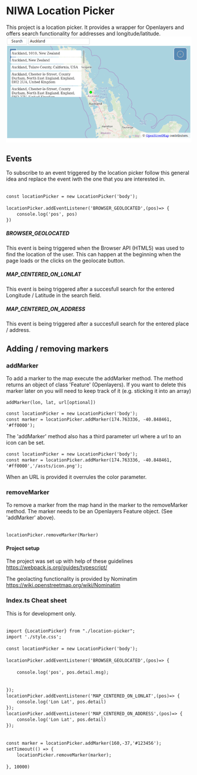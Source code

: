 # NIWA Location Picker


This project is a location picker. It provides a wrapper for Openlayers and offers search functionality for addresses and longitude/latitude.
![Alt text](./LocationFinder.png?raw=true "Optional Title")


## Events

To subscribe to an event triggered by the location picker follow this general idea and replace the event iwth the one that you are interested in.

```angular2

const locationPicker = new LocationPicker('body');

locationPicker.addEventListener('BROWSER_GEOLOCATED',(pos)=> {
    console.log('pos', pos)
})
```
##### BROWSER_GEOLOCATED

This event is being triggered when the Browser API (HTML5) was used to find the location of the user. 
This can happen at the beginning when the page loads or the clicks on the geolocate button.

##### MAP_CENTERED_ON_LONLAT

This event is being triggered after a succesfull search for the entered Longitude / Latitude in the search field.

##### MAP_CENTERED_ON_ADDRESS

This event is being triggered after a succesfull search for the entered place / address.


## Adding / removing markers

### addMarker

To add a marker to the map execute the addMarker method. The method returns an object of class 'Feature' (Openlayers). 
If you want to delete this marker later on you will need to keep track of it (e.g. sticking it into an array)


```angular2
addMarker(lon, lat, url[optional])
```



````angular2
const locationPicker = new LocationPicker('body');
const marker = locationPicker.addMarker(174.763336, -40.848461, '#ff0000');
````

The 'addMarker' method also has a third parameter url where a url to an icon can be set. 

```angular2
const locationPicker = new LocationPicker('body');
const marker = locationPicker.addMarker(174.763336, -40.848461, '#ff0000','/assts/icon.png');
```

When an URL is provided it overrules the color parameter.
### removeMarker

To remove a marker from the map hand in the marker to the removeMarker method. The marker needs to be an Openlayers Feature object.
(See 'addMarker' above).
 

````angular2

locationPicker.removeMarker(Marker)

````

#### Project setup

The project was set up with help of these guidelines 
https://webpack.js.org/guides/typescript/

The geolacting functionality is provided by Nominatim 
https://wiki.openstreetmap.org/wiki/Nominatim


### Index.ts Cheat sheet
This is for development only.

```angular2

import {LocationPicker} from "./location-picker";
import './style.css';

const locationPicker = new LocationPicker('body');

locationPicker.addEventListener('BROWSER_GEOLOCATED',(pos)=> {

    console.log('pos', pos.detail.msg);


});
locationPicker.addEventListener('MAP_CENTERED_ON_LONLAT',(pos)=> {
    console.log('Lon Lat', pos.detail)
});
locationPicker.addEventListener('MAP_CENTERED_ON_ADDRESS',(pos)=> {
    console.log('Lon Lat', pos.detail)
});


const marker = locationPicker.addMarker(160,-37,'#123456');
setTimeout(() => {
    locationPicker.removeMarker(marker);

}, 10000)


```
